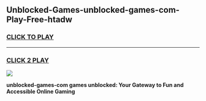 
## Unblocked-Games-unblocked-games-com-Play-Free-htadw
<h3>
<a href="https://premium76.site?title=unblocked-games-com&ref=21A">CLICK TO PLAY</a></h3>
<hr>

<h3>
<a href="https://premium76.site?title=unblocked-games-com&ref=21A">CLICK 2 PLAY</a>
  
</h3>

<a href="https://premium76.site?title=unblocked-games-com&ref=21A"><img src="https://clearcache.store/games.png"></a>


**unblocked-games-com games unblocked: Your Gateway to Fun and Accessible Online Gaming**
